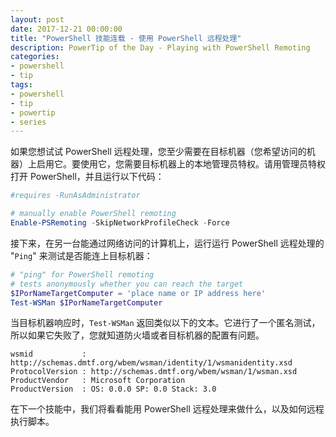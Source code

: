 ```yaml
---
layout: post
date: 2017-12-21 00:00:00
title: "PowerShell 技能连载 - 使用 PowerShell 远程处理"
description: PowerTip of the Day - Playing with PowerShell Remoting
categories:
- powershell
- tip
tags:
- powershell
- tip
- powertip
- series
---
```

如果您想试试 PowerShell 远程处理，您至少需要在目标机器（您希望访问的机器）上启用它。要使用它，您需要目标机器上的本地管理员特权。请用管理员特权打开 PowerShell，并且运行以下代码：

```powershell
#requires -RunAsAdministrator

# manually enable PowerShell remoting
Enable-PSRemoting -SkipNetworkProfileCheck -Force
```

接下来，在另一台能通过网络访问的计算机上，运行运行 PowerShell 远程处理的 "`Ping`" 来测试是否能连上目标机器：

```powershell
# "ping" for PowerShell remoting
# tests anonymously whether you can reach the target
$IPorNameTargetComputer = 'place name or IP address here'
Test-WSMan $IPorNameTargetComputer
```

当目标机器响应时，`Test-WSMan` 返回类似以下的文本。它进行了一个匿名测试，所以如果它失败了，您就知道防火墙或者目标机器的配置有问题。

    wsmid           : http://schemas.dmtf.org/wbem/wsman/identity/1/wsmanidentity.xsd
    ProtocolVersion : http://schemas.dmtf.org/wbem/wsman/1/wsman.xsd
    ProductVendor   : Microsoft Corporation
    ProductVersion  : OS: 0.0.0 SP: 0.0 Stack: 3.0 

在下一个技能中，我们将看看能用 PowerShell 远程处理来做什么，以及如何远程执行脚本。

<!--本文国际来源：[Playing with PowerShell Remoting](http://community.idera.com/powershell/powertips/b/tips/posts/playing-with-powershell-remoting)-->
